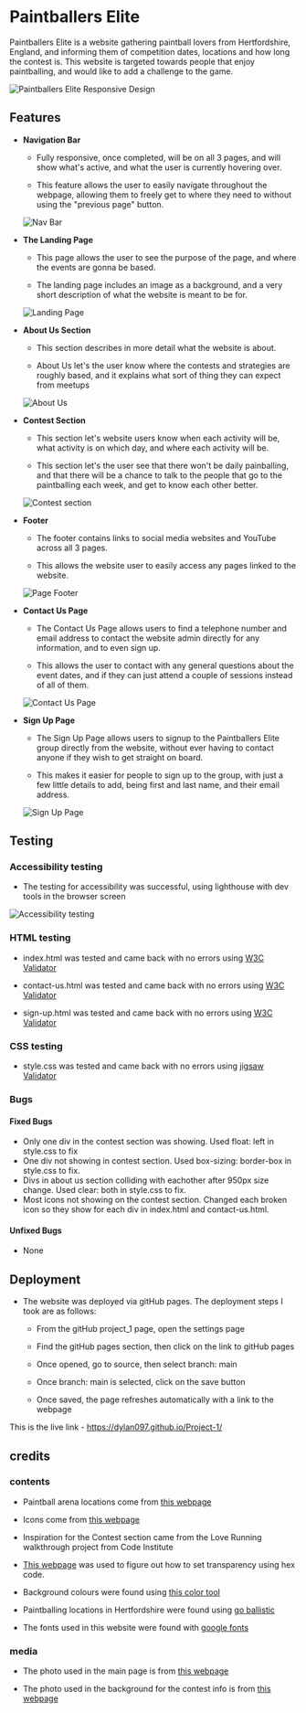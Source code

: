 # Paintballers Elite
Paintballers Elite is a website gathering paintball lovers from Hertfordshire, England, and informing them of competition dates, locations and how long the contest is. This website is targeted towards people that enjoy paintballing, and would like to add a challenge to the game.

![Paintballers Elite Responsive Design](https://github.com/Dylan097/Project-1/blob/main/assets/images/media/responsive-design.png)

## Features

- __Navigation Bar__

    - Fully responsive, once completed, will be on all 3 pages, and will show what's active, and what the user is currently hovering over.

    - This feature allows the user to easily navigate throughout the webpage, allowing them to freely get to where they need to without using the "previous page" button.

    ![Nav Bar](https://github.com/Dylan097/Project-1/blob/main/assets/images/media/nav-bar.png)

- __The Landing Page__

    - This page allows the user to see the purpose of the page, and where the events are gonna be based.

    - The landing page includes an image as a background, and a very short description of what the website is meant to be for.

    ![Landing Page](https://github.com/Dylan097/Project-1/blob/main/assets/images/media/landing-page.png)

- __About Us Section__

    - This section describes in more detail what the website is about.

    - About Us let's the user know where the contests and strategies are roughly based, and it explains what sort of thing they can expect from meetups

    ![About Us](https://github.com/Dylan097/Project-1/blob/main/assets/images/media/about-us.png)

- __Contest Section__

    - This section let's website users know when each activity will be, what activity is on which day, and where each activity will be.

    - This section let's the user see that there won't be daily painballing, and that there will be a chance to talk to the people that go to the paintballing each week, and get to know each other better.

    ![Contest section](https://github.com/Dylan097/Project-1/blob/main/assets/images/media/contest.png)

- __Footer__

    - The footer contains links to social media websites and YouTube across all 3 pages.

    - This allows the website user to easily access any pages linked to the website.

    ![Page Footer](https://github.com/Dylan097/Project-1/blob/main/assets/images/media/footer.png)

- __Contact Us Page__

    - The Contact Us Page allows users to find a telephone number and email address to contact the website admin directly for any information, and to even sign up.

    - This allows the user to contact with any general questions about the event dates, and if they can just attend a couple of sessions instead of all of them.

    ![Contact Us Page](https://github.com/Dylan097/Project-1/blob/main/assets/images/media/contact-us.png)

- __Sign Up Page__

    - The Sign Up Page allows users to signup to the Paintballers Elite group directly from the website, without ever having to contact anyone if they wish to get straight on board.

    - This makes it easier for people to sign up to the group, with just a few little details to add, being first and last name, and their email address.

    ![Sign Up Page](https://github.com/Dylan097/Project-1/blob/main/assets/images/media/sign-up.png)

## Testing

### Accessibility testing

 - The testing for accessibility was successful, using lighthouse with dev tools in the browser screen

 ![Accessibility testing](https://github.com/Dylan097/Project-1/blob/main/assets/images/media/accessibility-check.png)

### HTML testing

- index.html was tested and came back with no errors using [W3C Validator](https://validator.w3.org/nu/#textarea)

- contact-us.html was tested and came back with no errors using [W3C Validator](https://validator.w3.org/nu/#textarea)

- sign-up.html was tested and came back with no errors using [W3C Validator](https://validator.w3.org/nu/#textarea)

### CSS testing

- style.css was tested and came back with no errors using [jigsaw Validator](https://jigsaw.w3.org/css-validator/validator)

### Bugs

#### Fixed Bugs

- Only one div in the contest section was showing. Used float: left in style.css to fix
- One div not showing in contest section. Used box-sizing: border-box in style.css to fix.
- Divs in about us section colliding with eachother after 950px size change. Used clear: both in style.css to fix.
- Most icons not showing on the contest section. Changed each broken icon so they show for each div in index.html and contact-us.html.

#### Unfixed Bugs

- None

## Deployment

- The website was deployed via gitHub pages. The deployment steps I took are as follows:

    - From the gitHub project_1 page, open the settings page

    - Find the gitHub pages section, then click on the link to gitHub pages

    - Once opened, go to source, then select branch: main

    - Once branch: main is selected, click on the save button

    - Once saved, the page refreshes automatically with a link to the webpage

This is the live link - https://dylan097.github.io/Project-1/

## credits

### contents

- Paintball arena locations come from [this webpage](https://go-ballistic.co.uk/en/index)

- Icons come from [this webpage](https://fontawesome.com/)

- Inspiration for the Contest section came from the Love Running walkthrough project from Code Institute

- [This webpage](https://www.delftstack.com/howto/html/html-transparent-hex-code/#:~:text=In%20CSS%2C%20select%20the%20div,hexadecimal%20value%2080%20is%20128.) was used to figure out how to set transparency using hex code.

- Background colours were found using [this color tool](https://material.io/resources/color/#!/?view.left=1&view.right=0&primary.color=f1000c&secondary.color=BA68C8)

- Paintballing locations in Hertfordshire were found using [go ballistic](https://go-ballistic.co.uk/en/index)

- The fonts used in this website were found with [google fonts](https://fonts.google.com/)

### media

- The photo used in the main page is from [this webpage](https://as1.ftcdn.net/v2/jpg/02/23/35/22/1000_F_223352240_YxbaMMwLbFTOFTds14Zrz0Aalk0epBBD.jpg)

- The photo used in the background for the contest info is from [this webpage](https://www.oakerwoodleisure.co.uk/app/uploads/2021/07/2-1800x750.jpeg)
